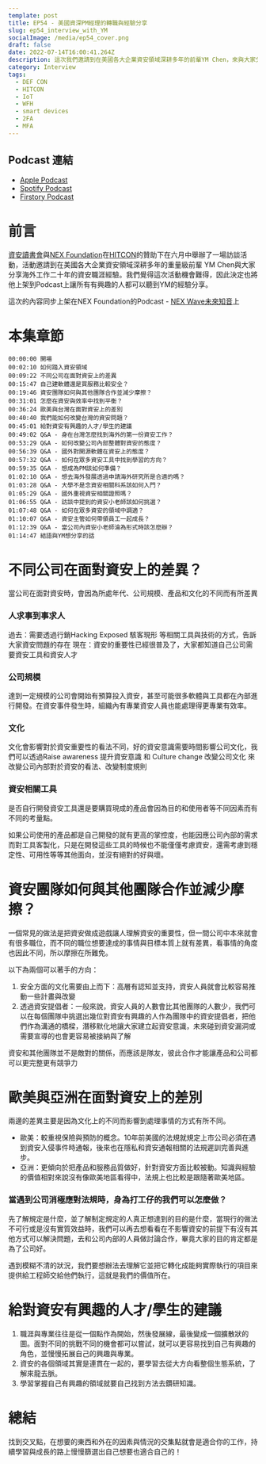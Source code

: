 ```yaml
---
template: post
title: EP54 - 美國資深PM經理的轉職與經驗分享
slug: ep54_interview_with_YM
socialImage: /media/ep54_cover.png
draft: false
date: 2022-07-14T16:00:41.264Z
description: 這次我們邀請到在美國各大企業資安領域深耕多年的前輩YM Chen，來與大家分想海外工作二時年的職涯經驗。
category: Interview
tags:
  - DEF CON
  - HITCON
  - IoT
  - WFH
  - smart devices
  - 2FA
  - MFA
---
```


## Podcast 連結

- [Apple Podcast](https://podcasts.apple.com/tw/podcast/%E8%B3%87%E5%AE%89%E8%A7%A3%E5%A3%93%E7%B8%AE/id1513276667?i=1000569822190)
- [Spotify Podcast](https://open.spotify.com/episode/6oqpnuxiNSsnqH0ZSltxq5)
- [Firstory Podcast](https://open.firstory.me/story/cl506694703p801t940hdbae5)

# 前言

[資安讀書會](https://infosecdecompress.com/posts/patches_TwSecSlack)與[NEX Foundation](https://www.nexf.org/)在[HITCON](https://hitcon.org/)的贊助下在六月中舉辦了一場訪談活動，活動邀請到在美國各大企業資安領域深耕多年的重量級前輩 YM Chen與大家分享海外工作二十年的資安職涯經驗。我們覺得這次活動機會難得，因此決定也將他上架到Podcast上讓所有有興趣的人都可以聽到YM的經驗分享。

這次的內容同步上架在NEX Foundation的Podcast - [NEX Wave未來知音](https://open.firstory.me/user/nexwave)上

# ****本集章節****

`00:00:00 開場`\
`00:02:10 如何踏入資安領域`\
`00:09:22 不同公司在面對資安上的差異`\
`00:15:47 自己建軟體還是買服務比較安全？`\
`00:19:46 資安團隊如何與其他團隊合作並減少摩擦？`\
`00:31:01 怎麼在資安與效率中找到平衡？`\
`00:36:24 歐美與台灣在面對資安上的差別`\
`00:40:40 我們能如何改變台灣的資安問題？`\
`00:45:01 給對資安有興趣的人才/學生的建議`\
`00:49:02 Q&A - 身在台灣怎麼找到海外的第一份資安工作？`\
`00:53:29 Q&A - 如何改變公司內部整體對資安的態度？`\
`00:56:39 Q&A - 國外對開源軟體在資安上的態度？`\
`00:57:32 Q&A - 如何在眾多資安工具中找到學習的方向？`\
`00:59:35 Q&A - 想成為PM該如何準備？`\
`01:02:10 Q&A - 想去海外發展透過申請海外研究所是合適的嗎？`\
`01:03:28 Q&A - 大學不是念資安相關科系該如何入門？`\
`01:05:29 Q&A - 國外重視資安相關證照嗎？`\
`01:06:55 Q&A - 訪談中提到的資安小老師該如何挑選？`\
`01:07:48 Q&A - 如何在眾多資安的領域中調適？`\
`01:10:07 Q&A - 資安主管如何帶領員工一起成長？`\
`01:12:39 Q&A - 當公司內資安小老師淪為形式時該怎麼辦？`\
`01:14:47 結語與YM想分享的話`

# 不同公司在面對資安上的差異？
當公司在面對資安時，會因為所處年代、公司規模、產品和文化的不同而有所差異

### 人求事到事求人
過去：需要透過行銷Hacking Exposed 駭客現形 等相關工具與技術的方式，告訴大家資安問題的存在
現在：資安的重要性已經很普及了，大家都知道自己公司需要資安工具和資安人才

### 公司規模
達到一定規模的公司會開始有預算投入資安，甚至可能很多軟體與工具都在內部進行開發。在資安事件發生時，組織內有專業資安人員也能處理得更專業有效率。

### 文化

文化會影響對於資安重要性的看法不同，好的資安意識需要時間影響公司文化，我們可以透過Raise awareness 提升資安意識 和 Culture change 改變公司文化 來改變公司內部對於資安的看法、改變制度規則

### 資安相關工具

是否自行開發資安工具還是要購買現成的產品會因為目的和使用者等不同因素而有不同的考量點。

如果公司使用的產品都是自己開發的就有更高的掌控度，也能因應公司內部的需求而對工具客製化，只是在開發這些工具的時候也不能僅僅考慮資安，還需考慮到穩定性、可用性等等其他面向，並沒有絕對的好與壞。

# 資安團隊如何與其他團隊合作並減少摩擦？

一個常見的做法是把資安做成遊戲讓人理解資安的重要性，但一間公司中本來就會有很多職位，而不同的職位想要達成的事情與目標本質上就有差異，看事情的角度也因此不同，所以摩擦在所難免。

以下為兩個可以著手的方向：

1. 安全方面的文化需要由上而下：高層有認知並支持，資安人員就會比較容易推動一些計畫與改變
2. 透過資安提倡者：一般來說，資安人員的人數會比其他團隊的人數少，我們可以在每個團隊中挑選出幾位對資安有興趣的人作為團隊中的資安提倡者，把他們作為溝通的橋樑，潛移默化地讓大家建立起資安意識，未來碰到資安漏洞或需要宣導的也會更容易被接納與了解

資安和其他團隊並不是敵對的關係，而應該是隊友，彼此合作才能讓產品和公司都可以更完整更有競爭力

# 歐美與亞洲在面對資安上的差別
兩邊的差異主要是因為文化上的不同而影響到處理事情的方式有所不同。
* 歐美：較重視保險與預防的概念。10年前美國的法規就規定上市公司必須在遇到資安入侵事件時通報，後來也在隱私和資安通報相關的法規遲訓完善與進步。
* 亞洲：更傾向於把產品和服務品質做好，針對資安方面比較被動。知識與經驗的價值相對來說沒有像歐美地區看得中，法規上也比較是跟隨著歐美地區。

### 當遇到公司消極應對法規時，身為打工仔的我們可以怎麼做？
先了解規定是什麼，並了解制定規定的人真正想達到的目的是什麼，當現行的做法不可行或是沒有實質效益時，我們可以再去想看看在不影響資安的前提下有沒有其他方式可以解決問題，去和公司內部的人員做討論合作，畢竟大家的目的肯定都是為了公司好。

遇到模糊不清的狀況，我們要想辦法去理解它並把它轉化成能夠實際執行的項目來提供給工程師交給他們執行，這就是我們的價值所在。

# 給對資安有興趣的人才/學生的建議
1. 職涯與專業往往是從一個點作為開始，然後發展線，最後變成一個擴散狀的圖。面對不同的挑戰不同的機會都可以嘗試，就可以更容易找到自己有興趣的角色，並慢慢拓展自己的興趣與專業。
2. 資安的各個領域其實是連貫在一起的，要學習去從大方向看整個生態系統，了解來龍去脈。
3. 學習掌握自己有興趣的領域就要自己找到方法去鑽研知識。

# 總結

找到交叉點，在想要的東西和外在的因素與情況的交集點就會是適合你的工作，持續學習與成長的路上慢慢篩選出自己想要也適合自己的！
